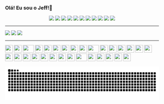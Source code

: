 ### Olá! Eu sou o Jeff!👋 
<!-- MOSTRAR STREAK [![GitHub Streak](https://streak-stats.demolab.com/?user=jhmcarvalho&theme=dark)](https://git.io/streak-stats) --> 
<!--![GIF do Jeff](https://user-images.githubusercontent.com/53948877/177198274-d7e74de7-abc8-4e1f-b2af-044264b732bb.gif) -->


<div align="center">
<img src="https://github.com/jhmcarvalho/jhmcarvalho/assets/53948877/8f102136-cd9e-4d22-8b01-b17bcbf917b6" width="70">
<img src="https://raw.githubusercontent.com/itsksaurabh/itsksaurabh/master/assets/postgresql.gif" width="70"> 
<img src="https://user-images.githubusercontent.com/74038190/212257454-16e3712e-945a-4ca2-b238-408ad0bf87e6.gif" width="60">
<img src="https://user-images.githubusercontent.com/74038190/212257468-1e9a91f1-b626-4baa-b15d-5c385dfa7ed2.gif" width="60">
<img src="https://user-images.githubusercontent.com/74038190/212257465-7ce8d493-cac5-494e-982a-5a9deb852c4b.gif" width="60">
<img src="https://user-images.githubusercontent.com/74038190/212257460-738ff738-247f-4445-a718-cdd0ca76e2db.gif" width="60">
<img src="https://user-images.githubusercontent.com/74038190/212257467-871d32b7-e401-42e8-a166-fcfd7baa4c6b.gif" width="60">
<img src="https://user-images.githubusercontent.com/74038190/212281775-b468df30-4edc-4bf8-a4ee-f52e1aaddc86.gif" width="80">
<!--img src="https://github.com/jhmcarvalho/jhmcarvalho/assets/53948877/a6d0910d-95f3-4767-9625-50d5aaa8142c" width="100" -->
<img src="https://github.com/jhmcarvalho/jhmcarvalho/assets/53948877/942cd560-3b69-4c7c-8b80-91c580a2f43c" width="90">
<img src="https://github.com/Anmol-Baranwal/Cool-GIFs-For-GitHub/assets/74038190/29fd6286-4e7b-4d6c-818f-c4765d5e39a9" width="60">
<img src="https://github.com/Anmol-Baranwal/Cool-GIFs-For-GitHub/assets/74038190/67f477ed-6624-42da-99f0-1a7b1a16eecb" width="60">

</div>  

---
<!-- ![gif1](https://github.com/jhmcarvalho/jhmcarvalho/assets/53948877/ed812718-95e4-4929-bede-dd84c9a9fbaf)
<!--![gif2](https://github.com/jhmcarvalho/jhmcarvalho/assets/53948877/37687539-c0ab-42d8-8d86-dd64343a771e) -->
<div>
  <a href="https://www.linkedin.com/in/jeferson-martins-b4b060233" target="_blank"><img src="https://github.com/jhmcarvalho/jhmcarvalho/assets/53948877/b5b8ddd4-3e86-4105-8e36-264b3cea8b28" width="90" target="_blank"></a>
  <a href="https://instagram.com/jhmcarvalho" target="_blank"><img src="https://github.com/jhmcarvalho/jhmcarvalho/assets/53948877/b15e54d2-4b87-4467-8037-338cb18e66ea" width="110" target="_blank"></a>
  <a href = "mailto:jeferson_funet@hotmail.com"><img src="https://github.com/jhmcarvalho/jhmcarvalho/assets/53948877/9faed33b-52f8-46f1-a402-8b9cfe24f837" width="110" target="_blank"></a>
 <!-- <a href="https://www.twitch.tv/JeCarvalho_0" target="_blank"><img src="https://github.com/jhmcarvalho/jhmcarvalho/assets/53948877/4059775a-2661-43df-b3b9-789021f547d9" height="100" width="140" target="_blank"></a> -->
</div>


---
<div align="">
    <img src="https://cultofthepartyparrot.com/parrots/hd/githubparrot.gif" width="25" height="25"/>
    <img src="https://cultofthepartyparrot.com/flags/hd/iranparrot.gif" width="25" height="25"/>
    <img src="https://cultofthepartyparrot.com/parrots/asyncparrot.gif" width="36" height="25"/>
    <img src="https://cultofthepartyparrot.com/parrots/hd/60fpsparrot.gif" width="25" height="25"/>
    <img src="https://cultofthepartyparrot.com/parrots/hd/jumpingparrot.gif" width="25" height="25"/>
    <img src="https://cultofthepartyparrot.com/parrots/hd/opensourceparrot.gif" width="25" height="25"/>
    <img src="https://cultofthepartyparrot.com/parrots/hd/dealwithitnowparrot.gif" width="25" height="25"/>
    <img src="https://cultofthepartyparrot.com/parrots/hd/hypnoparrotlight.gif" width="25" height="25"/>
    <img src="https://cultofthepartyparrot.com/parrots/databaseparrot.gif" width="25" height="25"/>
    <img src="https://cultofthepartyparrot.com/parrots/fixparrot.gif" width="36" height="25"/>
    <img src="https://cultofthepartyparrot.com/parrots/hd/laptop_parrot.gif" width="25" height="25"/>
    <img src="https://cultofthepartyparrot.com/parrots/hd/spinningparrot.gif" width="25" height="25"/>
    <img src="https://cultofthepartyparrot.com/parrots/hd/levitationparrot.gif" width="25" height="25"/>
    <img src="https://cultofthepartyparrot.com/parrots/hd/meldparrot.gif" width="25" height="25"/>
    <img src="https://cultofthepartyparrot.com/parrots/slomoparrot.gif" width="25" height="25"/>
    <img src="https://cultofthepartyparrot.com/parrots/hd/moonwalkingparrot.gif" width="25" height="25"/>
    <img src="https://cultofthepartyparrot.com/parrots/hd/stableparrot.gif" width="25" height="25"/>
    <img src="https://cultofthepartyparrot.com/parrots/hd/scienceparrot.gif" width="25" height="25"/>
    <img src="https://cultofthepartyparrot.com/parrots/hd/pirateparrot.gif" width="25" height="25"/>
    <img src="https://cultofthepartyparrot.com/parrots/hd/footballparrot.gif" width="25" height="25"/>
    <img src="https://cultofthepartyparrot.com/parrots/hd/illuminatiparrot.gif" width="25" height="25"/>
    <img src="https://cultofthepartyparrot.com/parrots/hd/hypnoparrotdark.gif" width="25" height="25"/>
    <img src="https://cultofthepartyparrot.com/parrots/hd/mustacheparrot.gif" width="25" height="25"/>
    <img src="https://cultofthepartyparrot.com/parrots/databaseparrot.gif" width="25" height="25"/>
    <img src="https://cultofthepartyparrot.com/parrots/fixparrot.gif" width="36" height="25"/>
    <img src="https://cultofthepartyparrot.com/parrots/hd/laptop_parrot.gif" width="25" height="25"/>
    <img src="https://cultofthepartyparrot.com/parrots/hd/spinningparrot.gif" width="25" height="25"/>
    <img src="https://cultofthepartyparrot.com/parrots/hd/levitationparrot.gif" width="25" height="25"/>
    <img src="https://cultofthepartyparrot.com/parrots/hd/meldparrot.gif" width="25" height="25"/>
    <img src="https://cultofthepartyparrot.com/parrots/slomoparrot.gif" width="25" height="25"/>
</div>

 ![Snake animation](https://github.com/jhmcarvalho/jhmcarvalho/blob/output/github-snake-dark.svg)
 
